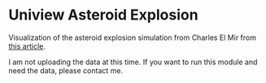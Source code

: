 # Uniview Asteroid Explosion 
Visualization of the asteroid explosion simulation from Charles El Mir from [this article](https://www.sciencedirect.com/science/article/pii/S001910351830349X?via%3Dihub).

I am not uploading the data at this time.  If you want to run this module and need the data, please contact me.
